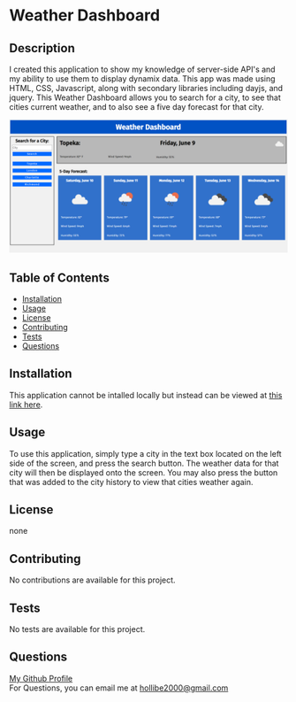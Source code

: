 # Weather Dashboard

## Description
I created this application to show my knowledge of server-side API's and my ability to use them to display dynamix data. This app was made using HTML, CSS, Javascript, along with secondary libraries including dayjs, and jquery. This Weather Dashboard allows you to search for a city, to see that cities current weather, and to also see a five day forecast for that city.

![image of the website](./images/web-app-screenshot.png)

## Table of Contents
* [Installation](#installation)
* [Usage](#usage)
* [License](#license)
* [Contributing](#contributing)
* [Tests](#tests)
* [Questions](#questions)

## Installation
This application cannot be intalled locally but instead can be viewed at [this link here](https://blakee-37.github.io/Weather-Dashboard).

## Usage
To use this application, simply type a city in the text box located on the left side of the screen, and press the search button. The weather data for that city will then be displayed onto the screen. You may also press the button that was added to the city history to view that cities weather again.

## License
none

## Contributing
No contributions are available for this project.

## Tests
No tests are available for this project.

## Questions
[My Github Profile](https://github.com/BlakeE-37)  
For Questions, you can email me at [hollibe2000@gmail.com](mailto:hollibe2000@gmail.com)